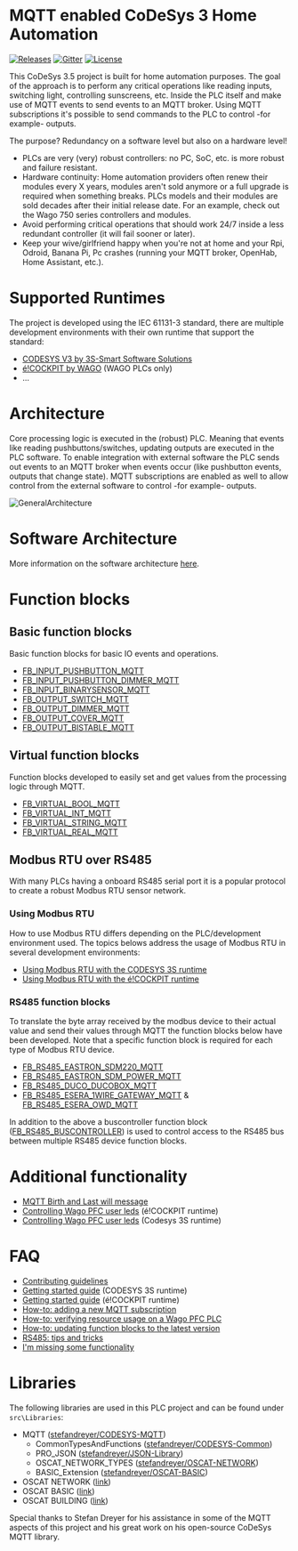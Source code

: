 # MQTT enabled CoDeSys 3 Home Automation
<a href="https://github.com/MichielVanwelsenaere/HomeAutomation.CoDeSys3/releases" rel="nofollow"><img src="https://img.shields.io/github/release/MichielVanwelsenaere/HomeAutomation.CoDeSys3.svg" alt="Releases"></a>
<a href="https://gitter.im/MichielVanwelsenaere/HomeAutomation.CoDeSys3" rel="nofollow"><img src="https://img.shields.io/gitter/room/HomeAutomation-CoDeSys3/community" alt="Gitter" ></a>
<a href="./LICENSE" rel="nofollow"><img src="https://img.shields.io/github/license/MichielVanwelsenaere/HomeAutomation.CoDeSys3.svg" alt="License"></a>

This CoDeSys 3.5 project is built for home automation purposes. The goal of the approach is to perform any critical operations like reading inputs, switching light, controlling sunscreens, etc. Inside the PLC itself and make use of MQTT events to send events to an MQTT broker. Using MQTT subscriptions it's possible to send commands to the PLC to control -for example- outputs. 

The purpose? Redundancy on a software level but also on a hardware level!
- PLCs are very (very) robust controllers: no PC, SoC, etc. is more robust and failure resistant. 
- Hardware continuity: Home automation providers often renew their modules every X years, modules aren't sold anymore or a full upgrade is required when something breaks. PLCs models and their modules are sold decades after their initial release date. For an example, check out the Wago 750 series controllers and modules. 
- Avoid performing critical operations that should work 24/7 inside a less redundant controller (it will fail sooner or later).
- Keep your wive/girlfriend happy when you're not at home and your Rpi, Odroid, Banana Pi, Pc crashes (running your MQTT broker, OpenHab, Home Assistant, etc.).

# Supported Runtimes
The project is developed using the IEC 61131-3 standard, there are multiple development environments with their own runtime that support the standard:
<!-- markdown-link-check-disable -->
- [CODESYS V3 by 3S-Smart Software Solutions](https://www.codesys.com/)
- [é!COCKPIT by WAGO](https://www.wago.com/global/automation-technology/discover-software/ecockpit-engineering-software) (WAGO PLCs only)
- ...
<!-- markdown-link-check-enable -->
# Architecture
Core processing logic is executed in the (robust) PLC. Meaning that events like reading pushbuttons/switches, updating outputs are executed in the PLC software. To enable integration with external software the PLC sends out events to an MQTT broker when events occur (like pushbutton events, outputs that change state). MQTT subscriptions are enabled as well to allow control from the external software to control -for example- outputs.

![GeneralArchitecture](./docs/_img/HomeAutomation.GeneralArchitecture.jpg)

# Software Architecture

More information on the software architecture [here](./docs/SoftwareArchitecture.md).

# Function blocks

## Basic function blocks
Basic function blocks for basic IO events and operations.

- [FB_INPUT_PUSHBUTTON_MQTT](./docs/FunctionBlocks/FB_INPUT_PUSHBUTTON_MQTT.md)
- [FB_INPUT_PUSHBUTTON_DIMMER_MQTT](./docs/FunctionBlocks/FB_INPUT_PUSHBUTTON_DIMMER_MQTT.md)
- [FB_INPUT_BINARYSENSOR_MQTT](./docs/FunctionBlocks/FB_INPUT_BINARYSENSOR_MQTT.md)
- [FB_OUTPUT_SWITCH_MQTT](./docs/FunctionBlocks/FB_OUTPUT_SWITCH_MQTT.md)
- [FB_OUTPUT_DIMMER_MQTT](./docs/FunctionBlocks/FB_OUTPUT_DIMMER_MQTT.md)
- [FB_OUTPUT_COVER_MQTT](./docs/FunctionBlocks/FB_OUTPUT_COVER_MQTT.md)
- [FB_OUTPUT_BISTABLE_MQTT](./docs/FunctionBlocks/FB_OUTPUT_BISTABLE_MQTT.md)

## Virtual function blocks
Function blocks developed to easily set and get values from the processing logic through MQTT.

- [FB_VIRTUAL_BOOL_MQTT](./docs/FunctionBlocks/FB_VIRTUAL_BOOL_MQTT.md)
- [FB_VIRTUAL_INT_MQTT](./docs/FunctionBlocks/FB_VIRTUAL_INT_MQTT.md)
- [FB_VIRTUAL_STRING_MQTT](./docs/FunctionBlocks/FB_VIRTUAL_STRING_MQTT.md)
- [FB_VIRTUAL_REAL_MQTT](./docs/FunctionBlocks/FB_VIRTUAL_REAL_MQTT.md)

## Modbus RTU over RS485
With many PLCs having a onboard RS485 serial port it is a popular protocol to create a robust Modbus RTU sensor network.

### Using Modbus RTU
How to use Modbus RTU differs depending on the PLC/development environment used. The topics belows address the usage of Modbus RTU in several development environments:

- [Using Modbus RTU with the CODESYS 3S runtime](./docs/RS485/UsingModbusRTU_CODESYS3S.md)
- [Using Modbus RTU with the é!COCKPIT runtime](./docs/RS485/UsingModbusRTU_éCOCKPIT.md)

### RS485 function blocks
To translate the byte array received by the modbus device to their actual value and send their values through MQTT the function blocks below have been developed. Note that a specific function block is required for each type of Modbus RTU device.

- [FB_RS485_EASTRON_SDM220_MQTT](./docs/FunctionBlocks/FB_RS485_EASTRON_SDM220_MQTT.md)
- [FB_RS485_EASTRON_SDM_POWER_MQTT](./docs/FunctionBlocks/FB_RS485_EASTRON_SDM_POWER_MQTT.md)
- [FB_RS485_DUCO_DUCOBOX_MQTT](./docs/FunctionBlocks/FB_RS485_DUCO_DUCOBOX_MQTT.md)
- [FB_RS485_ESERA_1WIRE_GATEWAY_MQTT](./docs/FunctionBlocks/FB_RS485_ESERA_1WIRE_GATEWAY_MQTT.md) & [FB_RS485_ESERA_OWD_MQTT](./docs/FunctionBlocks/FB_RS485_ESERA_OWD_MQTT.md)

In addition to the above a buscontroller function block ([FB_RS485_BUSCONTROLLER](./docs/FunctionBlocks/FB_RS485_BUSCONTROLLER.md))
is used to control access to the RS485 bus between multiple RS485 device function blocks.

# Additional functionality

- [MQTT Birth and Last will message](./docs/AdditionalFunctionality/MQTT_Birth_and_Last_will_message.md)
- [Controlling Wago PFC user leds](./docs/AdditionalFunctionality/User_leds_éCOCKPIT_runtime.md) (é!COCKPIT runtime)
- [Controlling Wago PFC user leds](./docs/AdditionalFunctionality/User_leds_Codesys3S_runtime.md) (Codesys 3S runtime)

# FAQ

- [Contributing guidelines](./docs/CONTRIBUTING.md)
- [Getting started guide](./docs/FAQ/Getting_started_guide_CODESYS_3S.md) (CODESYS 3S runtime)
- [Getting started guide](./docs/FAQ/Getting_started_guide_éCOCKPIT.md) (é!COCKPIT runtime)
- [How-to: adding a new MQTT subscription](./docs/FAQ/Howto_adding_a_new_MQTT_subscription.md)
- [How-to: verifying resource usage on a Wago PFC PLC](./docs/FAQ/Howto_verifying_resource_usage_WagoPFC.md)
- [How-to: updating function blocks to the latest version](./docs/FAQ/Howto_updating_function_blocks.md)
- [RS485: tips and tricks](./docs/FAQ/RS485_tips_and_tricks.md)
- [I'm missing some functionality](./docs/FAQ/Missing_functionality.md)

# Libraries

The following libraries are used in this PLC project and can be found under `src\Libraries`:
- MQTT ([stefandreyer/CODESYS-MQTT](https://github.com/stefandreyer/CODESYS-MQTT))
    - CommonTypesAndFunctions ([stefandreyer/CODESYS-Common](https://github.com/stefandreyer/CODESYS-Common))
    - PRO_JSON ([stefandreyer/JSON-Library](https://github.com/stefandreyer/JSON-Library))
    - OSCAT_NETWORK_TYPES ([stefandreyer/OSCAT-NETWORK](https://github.com/stefandreyer/OSCAT-NETWORK))
    - BASIC_Extension ([stefandreyer/OSCAT-BASIC](https://github.com/stefandreyer/OSCAT-BASIC))
- OSCAT NETWORK ([link](https://store.codesys.com/oscat-building.html))
- OSCAT BASIC ([link](https://store.codesys.com/oscat-basic.html))
- OSCAT BUILDING ([link](https://store.codesys.com/oscat-network.html))

Special thanks to Stefan Dreyer for his assistance in some of the MQTT aspects of this project and his great work on his open-source CoDeSys MQTT library.

